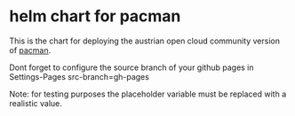 helm chart for pacman
=====================

This is the chart for deploying the austrian open cloud community version of 
[pacman](https://github.com/AustrianDataLAB/pacman).

Dont forget to configure the source branch of your github pages in Settings-Pages src-branch=gh-pages

Note: for testing purposes the placeholder variable <your-host-name> must be
replaced with a realistic value.
